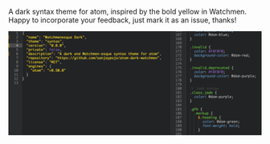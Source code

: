 A dark syntax theme for atom, inspired by the bold yellow in Watchmen.
Happy to incorporate your feedback, just mark it as an issue, thanks!

![Code highlighting example](https://raw.githubusercontent.com/sanjaypojo/atom-dark-watchmen/master/watchmenesque.png)
